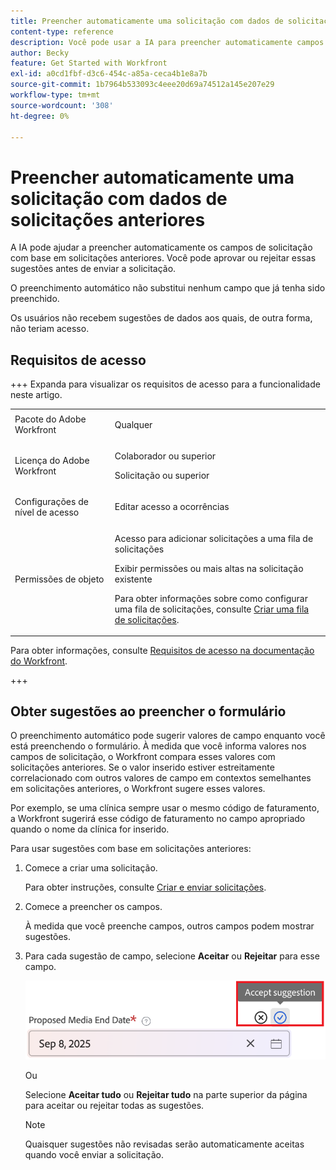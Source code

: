 ```yaml
---
title: Preencher automaticamente uma solicitação com dados de solicitações anteriores
content-type: reference
description: Você pode usar a IA para preencher automaticamente campos de solicitação usando dados de solicitações anteriores.
author: Becky
feature: Get Started with Workfront
exl-id: a0cd1fbf-d3c6-454c-a85a-ceca4b1e8a7b
source-git-commit: 1b7964b533093c4eee20d69a74512a145e207e29
workflow-type: tm+mt
source-wordcount: '308'
ht-degree: 0%

---
```


# Preencher automaticamente uma solicitação com dados de solicitações anteriores

A IA pode ajudar a preencher automaticamente os campos de solicitação com base em solicitações anteriores. Você pode aprovar ou rejeitar essas sugestões antes de enviar a solicitação.

O preenchimento automático não substitui nenhum campo que já tenha sido preenchido.

Os usuários não recebem sugestões de dados aos quais, de outra forma, não teriam acesso.

## Requisitos de acesso

+++ Expanda para visualizar os requisitos de acesso para a funcionalidade neste artigo.

<table style="table-layout:auto"> 
 <col> 
 <col> 
 <tbody> 
  <tr> 
   <td role="rowheader">Pacote do Adobe Workfront</td> 
   <td> <p>Qualquer </p> </td> 
  </tr> 
  <tr> 
   <td role="rowheader">Licença do Adobe Workfront</td> 
   <td> <p>Colaborador ou superior</p>
   <p>Solicitação ou superior</p>
    </td> 
  </tr> 
  <tr> 
   <td role="rowheader">Configurações de nível de acesso</td> 
   <td> <p>Editar acesso a ocorrências</p>  </td> 
  </tr> 
   <td role="rowheader">Permissões de objeto</td> 
   <td><p>Acesso para adicionar solicitações a uma fila de solicitações</p> <p>Exibir permissões ou mais altas na solicitação existente</p> <p>Para obter informações sobre como configurar uma fila de solicitações, consulte <a href="../../../manage-work/requests/create-and-manage-request-queues/create-request-queue.md" class="MCXref xref">Criar uma fila de solicitações</a>. </p> </td> 
  <tr>
  </tr>
 </tbody> 
</table>

Para obter informações, consulte [Requisitos de acesso na documentação do Workfront](/help/quicksilver/administration-and-setup/add-users/access-levels-and-object-permissions/access-level-requirements-in-documentation.md).

+++

## Obter sugestões ao preencher o formulário

O preenchimento automático pode sugerir valores de campo enquanto você está preenchendo o formulário. À medida que você informa valores nos campos de solicitação, o Workfront compara esses valores com solicitações anteriores. Se o valor inserido estiver estreitamente correlacionado com outros valores de campo em contextos semelhantes em solicitações anteriores, o Workfront sugere esses valores.

Por exemplo, se uma clínica sempre usar o mesmo código de faturamento, a Workfront sugerirá esse código de faturamento no campo apropriado quando o nome da clínica for inserido.

Para usar sugestões com base em solicitações anteriores:

1. Comece a criar uma solicitação.

   Para obter instruções, consulte [Criar e enviar solicitações](/help/quicksilver/manage-work/requests/create-requests/create-submit-requests.md).

1. Comece a preencher os campos.

   À medida que você preenche campos, outros campos podem mostrar sugestões.

1. Para cada sugestão de campo, selecione **Aceitar** ou **Rejeitar** para esse campo.

   ![Aceitar ou rejeitar sugestão](assets/accept-reject-suggestion.png)

   Ou

   Selecione **Aceitar tudo** ou **Rejeitar tudo** na parte superior da página para aceitar ou rejeitar todas as sugestões.

   >[!NOTE]
   >
   >Quaisquer sugestões não revisadas serão automaticamente aceitas quando você enviar a solicitação.
